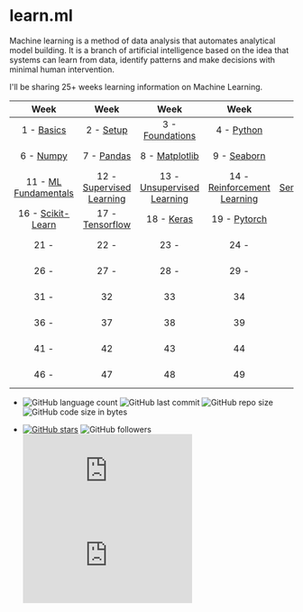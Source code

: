 # learn.ml
Machine learning is a method of data analysis that automates analytical model building. It is a branch of artificial intelligence based on the idea that systems can learn from data, identify patterns and make decisions with minimal human intervention.

I'll be sharing 25+ weeks learning information on Machine Learning.

|   Week   |   Week   |   Week   |   Week   |   Week   | 
|  :----:  |  :----:  |  :----:  |  :----:  |  :----:  |
|  1 - [Basics](./week-1/README.md)  |  2 - [Setup](./week-2/README.md)  |  3 - [Foundations](./week-3/README.md)  |  4 - [Python](./week-4/README.md)  |  5 - [Mini Projects](./week-5/README.md)  |
|  6 - [Numpy](./week-6/README.md) |  7 - [Pandas](./week-7/README.md) |  8 - [Matplotlib](./week-8/README.md)  |  9 - [Seaborn](./week-9/README.md)  |  10 - [Mini Projects](./week-10/README.md)  | 
|  11 - [ML Fundamentals](./week-11/README.md) |  12 - [Supervised Learning](./week-12/README.md) |  13 - [Unsupervised Learning](./week-13/README.md)  |  14 - [Reinforcement Learning](./week-14/README.md)  |  15 - [Semisupervised Learning](./week-15/README.md)  |
|  16 - [Scikit-Learn](./week-16/README.md) |  17 - [Tensorflow](./week-17/README.md) |  18 - [Keras](./week-18/README.md)  |  19 - [Pytorch](./week-19/README.md)  |  20 - [Mini Projects](./week-20/README.md)  |
|  21 - [](./week-21/README.md)  |  22 - [](./week-22/README.md)   |  23 - [](./week-23/README.md)   |  24 - [](./week-24/README.md)   |  25 - [Mini Projects](./week-25/README.md)  |
|  26 - [](./week-26/README.md)   |  27 - [](./week-27/README.md)   |  28 - [](./week-28/README.md)   |  29 - [](./week-29/README.md)   |  30 - [Mini Projects](./week-30/README.md)  | 
|  31 - [](./week-3/README.md)   |  32  |  33  |  34  |  35 - [Mini Projects](./week-35/README.md)  |
|  36 - [](./week-3/README.md)    |  37  |  38  |  39  |  40 - [Mini Projects](./week-40/README.md)  | 
|  41 - [](./week-4/README.md)    |  42  |  43  |  44  |  45 - [Mini Projects](./week-45/README.md)  |
|  46 - [](./week-4/README.md)   |  47  |  48  |  49  |  50 - [Mini Projects](./week-50/README.md)  | 


* ![GitHub language count](https://img.shields.io/github/languages/count/krishnamanchikalapudi/examples.ml) 
![GitHub last commit](https://img.shields.io/github/last-commit/krishnamanchikalapudi/examples.ml) 
![GitHub repo size](https://img.shields.io/github/repo-size/krishnamanchikalapudi/examples.ml) 
![GitHub code size in bytes](https://img.shields.io/github/languages/code-size/krishnamanchikalapudi/examples.ml) 

* [![GitHub stars](https://img.shields.io/github/stars/krishnamanchikalapudi/examples.ml.svg)](https://github.com/krishnamanchikalapudi/examples.ml/stargazers)
![GitHub followers](https://img.shields.io/github/followers/krishnamanchikalapudi?style=social)
![GitHub forks](https://img.shields.io/github/forks/krishnamanchikalapudi/examples.js?style=social)
![GitHub watchers](https://img.shields.io/github/watchers/krishnamanchikalapudi/examples.js?style=social)

